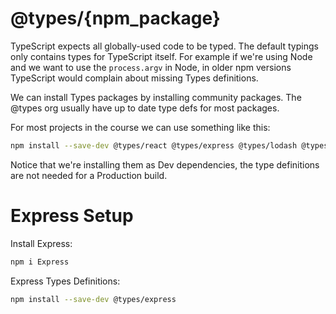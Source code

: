 # @types/{npm_package}

TypeScript expects all globally-used code to be typed. The default typings only contains types for TypeScript itself. For example if we're using Node and we want to use the `process.argv` in Node, in older npm versions TypeScript would complain about missing Types definitions.

We can install Types packages by installing community packages. The @types org usually have up to date type defs for most packages.

For most projects in the course we can use something like this:

``` bash
npm install --save-dev @types/react @types/express @types/lodash @types/jest @types/mongoose
```

Notice that we're installing them as Dev dependencies, the type definitions are not needed for a Production build.

# Express Setup

Install Express:
```bash
npm i Express
```

Express Types Definitions:
```bash
npm install --save-dev @types/express
```